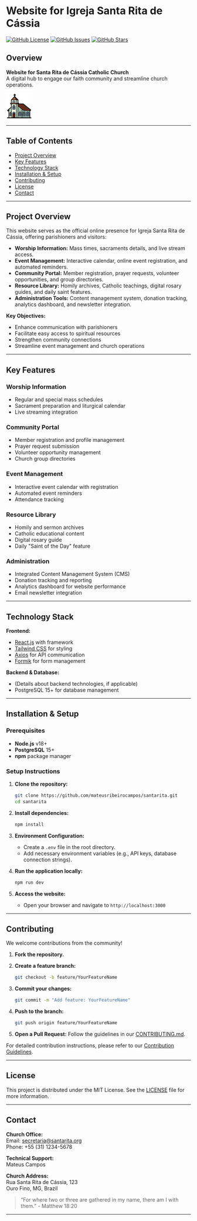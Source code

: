 # Website for Igreja Santa Rita de Cássia

[![GitHub License](https://img.shields.io/github/license/mateusribeirocampos/santarita)](https://github.com/mateusribeirocampos/santarita/blob/main/LICENSE)
[![GitHub Issues](https://img.shields.io/github/issues/mateusribeirocampos/santarita)](https://github.com/mateusribeirocampos/santarita/issues)
[![GitHub Stars](https://img.shields.io/github/stars/mateusribeirocampos/santarita)](https://github.com/mateusribeirocampos/santarita/stargazers)

## Overview

**Website for Santa Rita de Cássia Catholic Church**  
A digital hub to engage our faith community and streamline church operations.

![Church Banner Image](public/assets/churchIcon4.png?text=Santa+Rita+de+Cássia+Church)

---

## Table of Contents

- [Project Overview](#project-overview)
- [Key Features](#key-features)
- [Technology Stack](#technology-stack)
- [Installation & Setup](#installation--setup)
- [Contributing](#contributing)
- [License](#license)
- [Contact](#contact)

---

## Project Overview

This website serves as the official online presence for Igreja Santa Rita de Cássia, offering parishioners and visitors:

- **Worship Information:** Mass times, sacraments details, and live stream access.
- **Event Management:** Interactive calendar, online event registration, and automated reminders.
- **Community Portal:** Member registration, prayer requests, volunteer opportunities, and group directories.
- **Resource Library:** Homily archives, Catholic teachings, digital rosary guides, and daily saint features.
- **Administration Tools:** Content management system, donation tracking, analytics dashboard, and newsletter integration.

**Key Objectives:**

- Enhance communication with parishioners  
- Facilitate easy access to spiritual resources  
- Strengthen community connections  
- Streamline event management and church operations  

---

## Key Features

### Worship Information

- Regular and special mass schedules
- Sacrament preparation and liturgical calendar
- Live streaming integration

### Community Portal

- Member registration and profile management
- Prayer request submission
- Volunteer opportunity management
- Church group directories

### Event Management

- Interactive event calendar with registration
- Automated event reminders
- Attendance tracking

### Resource Library

- Homily and sermon archives
- Catholic educational content
- Digital rosary guide
- Daily "Saint of the Day" feature

### Administration

- Integrated Content Management System (CMS)
- Donation tracking and reporting
- Analytics dashboard for website performance
- Email newsletter integration

---

## Technology Stack

**Frontend:**

- [React.js](https://reactjs.org/) with framework
- [Tailwind CSS](https://tailwindcss.com/) for styling
- [Axios](https://axios-http.com/) for API communication
- [Formik](https://formik.org/) for form management

**Backend & Database:**

- (Details about backend technologies, if applicable)
- PostgreSQL 15+ for database management

---

## Installation & Setup

### Prerequisites

- **Node.js** v18+
- **PostgreSQL** 15+
- **npm** package manager

### Setup Instructions

1. **Clone the repository:**

    ```bash
    git clone https://github.com/mateusribeirocampos/santarita.git
    cd santarita
    ```

2. **Install dependencies:**

    ```bash
    npm install
    ```

3. **Environment Configuration:**
    - Create a `.env` file in the root directory.
    - Add necessary environment variables (e.g., API keys, database connection strings).

4. **Run the application locally:**

    ```bash
    npm run dev
    ```

5. **Access the website:**
    - Open your browser and navigate to `http://localhost:3000`

---

## Contributing

We welcome contributions from the community!

1. **Fork the repository.**
2. **Create a feature branch:**

    ```bash
    git checkout -b feature/YourFeatureName
    ```

3. **Commit your changes:**

    ```bash
    git commit -m "Add feature: YourFeatureName"
    ```

4. **Push to the branch:**

    ```bash
    git push origin feature/YourFeatureName
    ```
  
5. **Open a Pull Request:** Follow the guidelines in our [CONTRIBUTING.md](CONTRIBUTING.md).

For detailed contribution instructions, please refer to our [Contribution Guidelines](CONTRIBUTING.md).

---

## License

This project is distributed under the MIT License. See the [LICENSE](LICENSE) file for more information.

---

## Contact

**Church Office:**  
Email: [secretaria@santarita.org](mailto:secretaria@santarita.org)  
Phone: +55 (31) 1234-5678  

**Technical Support:**  
Mateus Campos  

**Church Address:**  
Rua Santa Rita de Cássia, 123  
Ouro Fino, MG, Brazil

> “For where two or three are gathered in my name, there am I with them.” - Matthew 18:20

---
